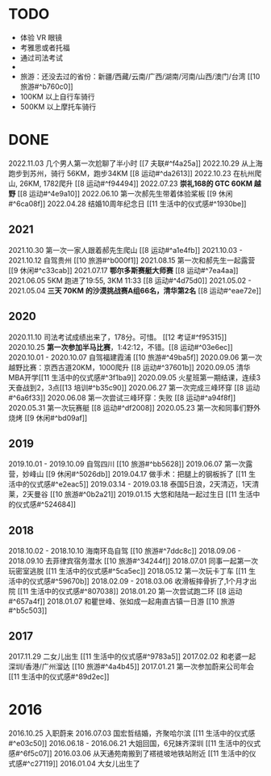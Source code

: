 # TODO
- 体验 VR 眼镜
- 考雅思或者托福
- 通过司法考试
- 
- 旅游：还没去过的省份：新疆/西藏/云南/广西/湖南/河南/山西/澳门/台湾 [[10 旅游#^b760c0]]
- 100KM 以上自行车骑行
- 500KM 以上摩托车骑行

# DONE
2022.11.03 几个男人第一次尬聊了半小时 [[7 夫联#^f4a25a]]
2022.10.29 从上海跑步到苏州，骑行 56KM，跑步34KM [[8 运动#^da2613]]
2022.10.23 在杭州爬山, 26KM, 1782爬升 [[8 运动#^f94494]]
2022.07.23 **崇礼168的 GTC 60KM 越野** [[8 运动#^4e9a10]]
2022.06.10 第一次郝先生带着体验桨板 [[9 休闲#^6ca08f]]
2022.04.28 结婚10周年纪念日 [[11 生活中的仪式感#^1930be]]
## 2021
2021.10.30 第一次一家人跟着郝先生爬山 [[8 运动#^a1e4fb]]
2021.10.03 - 2021.10.12 自驾贵州 [[10 旅游#^b000f1]]
2021.08.15 第一次和郝先生一起露营 [[9 休闲#^c33cab]]
2021.07.17 **鄂尔多斯赛艇大师赛** [[8 运动#^7ea4aa]]
2021.06.05 5KM 跑进了19:55, 3KM 11:33 [[8 运动#^4d75d0]]
2021.05.02 - 2021.05.04 **三天 70KM 的沙漠挑战赛A组66名，清华第2名** [[8 运动#^eae72e]]
## 2020
2020.11.10 司法考试成绩出来了，178分。可惜。 [[12 考证#^f95315]]
2020.10.25 **第一次参加半马比赛**，1:42:12，不错。[[8 运动#^03e6ec]]
2020.10.01 - 2020.10.07 自驾福建霞浦 [[10 旅游#^49ba5f]]
2020.09.06 第一次越野比赛：京西古道20KM，1000爬升 [[8 运动#^37601b]]
2020.09.05 清华MBA开学[[11 生活中的仪式感#^3f1ba9]]
2020.09.05 火星班第一期结课，连续3天奋战到2，3点[[13 培训#^b35c90]]
2020.06.27 第一次完成三峰环穿 [[8 运动#^6a6f33]]
2020.06.08 第一次尝试三峰环穿：失败 [[8 运动#^a94f8f]]
2020.05.31 第一次玩赛艇 [[8 运动#^df2008]]
2020.05.23 第一次和同事们野外烧烤 [[9 休闲#^bd09af]]
## 2019
2019.10.01 - 2019.10.09 自驾四川 [[10 旅游#^bb5628]]
2019.06.07 第一次露营，妙峰山 [[9 休闲#^5026db]]
2019.04.17 做手术：把腿上的钢板拆了 [[11 生活中的仪式感#^e2eac5]]
2019.03.14 - 2019.03.18 泰国5日浪，2天清迈，1天清莱，2天曼谷 [[10 旅游#^0b2a21]]
2019.01.15 大悠和陆陆一起过生日 [[11 生活中的仪式感#^524684]]
## 2018
2018.10.02 - 2018.10.10 海南环岛自驾 [[10 旅游#^7ddc8c]]
2018.09.06 - 2018.09.10 去菲律宾宿务潜水 [[10 旅游#^34244f]]
2018.07.01 同事一起第一次玩密室逃脱 [[11 生活中的仪式感#^5ca5ec]]
2018.05.12 第一次玩卡丁车 [[11 生活中的仪式感#^59670b]]
2018.02.09 - 2018.03.06 收滑板摔骨折了,1个月才出院 [[11 生活中的仪式感#^807038]]
2018.01.20 第一次尝试跑二环 [[8 运动#^657a4f]]
2018.01.07 和瞿世峰、张如成一起甪直古镇一日游 [[10 旅游#^b5c503]]
## 2017
2017.11.29 二女儿出生 [[11 生活中的仪式感#^9783a5]]
2017.02.02 和老婆一起深圳/香港/广州溜达 [[10 旅游#^4a4b45]]
2017.01.21 第一次参加蔚来公司年会 [[11 生活中的仪式感#^89d2ec]]
# 2016
2016.10.25 入职蔚来
2016.07.03 国宏哲结婚，齐聚哈尔滨 [[11 生活中的仪式感#^e03c50]]
2016.06.18 - 2016.06.21 大姐回国，6兄妹齐深圳 [[11 生活中的仪式感#^6f5c07]]
2016.03.06 从天通苑南搬到了褡裢坡地铁站附近 [[11 生活中的仪式感#^c27119]]
2016.01.04 大女儿出生了 
